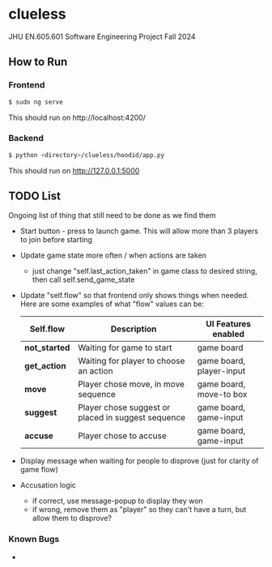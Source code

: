 # clueless
JHU EN.605.601 Software Engineering Project Fall 2024 


## How to Run

### Frontend

```sh
$ sudo ng serve
```

This should run on http://localhost:4200/

### Backend

```sh
$ python <directory>/clueless/hoodid/app.py
```

This should run on http://127.0.0.1:5000





## TODO List

Ongoing list of thing that still need to be done as we find them

- Start button - press to launch game. This will allow more than 3 players to join before starting
- Update game state more often / when actions are taken 
    - just change "self.last_action_taken" in game class to desired string, then call self.send_game_state
- Update "self.flow" so that frontend only shows things when needed. Here are some examples of what "flow" values can be:

    | Self.flow                | Description                                | UI Features enabled     |            
    |-----------------------|-----------------------------------------------|----------------
    | **not_started** | Waiting for game to start  |   game board
    | **get_action** | Waiting for player to choose an action | game board, player-input
    | **move**  | Player chose move, in move sequence   | game board, move-to box
    | **suggest** | Player chose suggest or placed in suggest sequence |  game board, game-input
    | **accuse** | Player chose to accuse | game board, game-input


- Display message when waiting for people to disprove (just for clarity of game flow)
- Accusation logic
    - if correct, use message-popup to display they won
    - if wrong, remove them as "player" so they can't have a turn, but allow them to disprove?



### Known Bugs
- 

